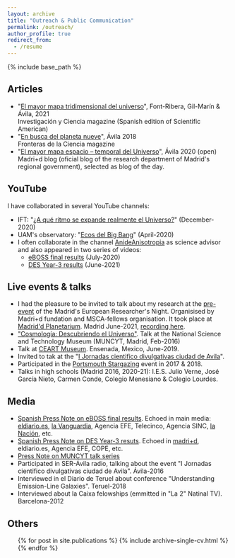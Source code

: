 ```yaml
---
layout: archive
title: "Outreach & Public Communication"
permalink: /outreach/
author_profile: true
redirect_from:
  - /resume
---
```


{% include base_path %}

Articles
----
* "[El mayor mapa tridimensional del universo](https://www.investigacionyciencia.es/revistas/investigacion-y-ciencia/la-espintrnica-imita-al-cerebro-819/el-mayor-mapa-tridimensional-del-universo-19346)", Font-Ribera, Gil-Marín & Ávila, 2021 <br>
Investigación y Ciencia magazine (Spanish edition of Scientific American)
* "[En busca del planeta nueve](https://fronterasdelaciencia.com/en-busca-del-planeta-nueve/)", Ávila 2018 <br>
Fronteras de la Ciencia magazine
* "[El mayor mapa espacio – temporal del Universo](http://www.madrimasd.org/blogs/fisicateorica/2020/07/20/771/)", Ávila 2020 (open) <br>
Madri+d blog (oficial blog of the research department of Madrid's regional government), selected as blog of the day.

YouTube
----

I have collaborated in several YouTube channels:

* IFT: "[¿A qué ritmo se expande realmente el Universo?](https://www.youtube.com/watch?v=11-T2Jw-ej4)" (December-2020)
* UAM's observatory: "[Ecos del Big Bang](https://www.youtube.com/watch?v=GH0OYjU7FnQ)" (April-2020)
* I often collaborate in the channel [AnideAnisotropia](https://www.youtube.com/c/AnideAnisotropia) as science advisor and also appeared in two series of videos:
  * [eBOSS final results](https://www.youtube.com/playlist?list=PLPTM7aDaxoFMfeXbz6wjowA7yrFFNikNL) (July-2020)
  * [DES Year-3 results](https://www.youtube.com/playlist?list=PLPTM7aDaxoFOkad6n0OePfZzhDhfQwXiS) (June-2021)


Live events & talks
----
* I had the pleasure to be invited to talk about my research at the [pre-event](http://www.madrimasd.org/notiweb/noticias/fundacion-madrid-fomenta-las-vocaciones-cientificas-traves-su-noche-los-investigadores) of the Madrid's European Researcher's Night. Organisised by Madri+d fundation and MSCA-fellows organisation. It took place at [Madrid'd Planetarium](http://www.planetmad.es/). Madrid June-2021, [recording here](https://www.youtube.com/watch?v=-Q2pu2XJ5S0&t=6s).
* ["Cosmología: Descubriendo el Universo"](http://www.muncyt.es/portal/site/MUNCYT/menuitem.8dbda8254659d9883c791a1801432ea0/?vgnextoid=b3ad51debfba2510VgnVCM1000001d04140aRCRD&lang_choosen=es). Talk at the National Science and Technology Museum (MUNCYT, Madrid, Feb-2016)
* Talk at [CEART Museum](https://www.facebook.com/photo/?fbid=10217498997941322&set=ecnf.613997347). Ensenada, Mexico, June-2019.
* Invited to tak at the "[I Jornadas cientifico divulgativas ciudad de Avila](https://www.diariodeavila.es/noticia/ZA8BACF02-998C-B745-3B4E7CFA501463B6/20160524/programacion/cultural/estrenara/ciclo/conferencias/cientificas)".
* Participated in the [Portsmouth Stargazing](http://www.icg.port.ac.uk/stargazing/) event in 2017 & 2018.
* Talks in high schools (Madrid 2016, 2020-21): I.E.S. Julio Verne, José García Nieto, Carmen Conde, Colegio Menesiano & Colegio Lourdes.

  
Media
----
* [Spanish Press Note on eBOSS final results](https://www.ift.uam-csic.es/es/file/2387/download?token=_SPjPZj5zV_3cz9hLJem5GvL5CE0JhvH6sTcCWUnagU). Echoed in main media: [eldiario.es](https://www.eldiario.es/tecnologia/miden-la-expansion-del-universo-a-lo-largo-de-11-000-millones-de-anos_1_6115863.html), [la Vanguardia](https://www.lavanguardia.com/vida/20200720/482434770072/miden-la-expansion-del-universo-a-lo-largo-de-11000-millones-de-anos.html), Agencia EFE, Telecinco, Agencia SINC, [la Nación](https://www.lanacion.com.ar/ciencia/publican-mapa-3d-del-universo-mas-completo-nid2400665/), etc.
* [Spanish Press Note on DES Year-3 resuts](https://www.ift.uam-csic.es/es/news/el-dark-energy-survey-des-publica-la-observaci%C3%B3n-m%C3%A1s-precisa-de-la-evoluci%C3%B3n-del-universo). Echoed in [madri+d](https://www.madrimasd.org/notiweb/noticias/presentados-los-mayores-mapas-materia-universo), eldiario.es, Agencia EFE, COPE, etc.
* [Press Note on MUNCYT talk series](http://www.muncyt.es/stfls/MUNCYT/Comun/Notas_Prensa/NdP_CIENCIA_EN_PRIMERA_PERSONA_.pdf)
* Participated in SER-Ávila radio, talking about the event "I Jornadas cientifico divulgativas ciudad de Avila". Ávila-2016
* Interviewed in el Diario de Teruel about conference "Understanding Emission-Line Galaxies". Teruel-2018
* Interviewed about la Caixa felowships (emmitted in "La 2" Natinal TV). Barcelona-2012

Others
----
  <ul>{% for post in site.publications %}
    {% include archive-single-cv.html %}
  {% endfor %}</ul>
  


